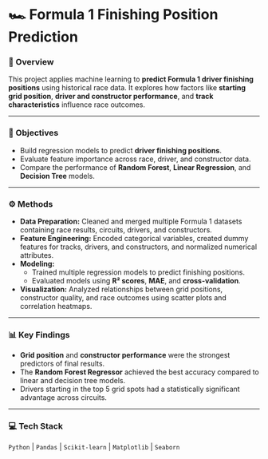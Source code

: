 # 🏎️ Formula 1 Finishing Position Prediction  

### 📘 Overview  
This project applies machine learning to **predict Formula 1 driver finishing positions** using historical race data. It explores how factors like **starting grid position**, **driver and constructor performance**, and **track characteristics** influence race outcomes.  

---

### 🧠 Objectives  
- Build regression models to predict **driver finishing positions**.  
- Evaluate feature importance across race, driver, and constructor data.  
- Compare the performance of **Random Forest**, **Linear Regression**, and **Decision Tree** models.  

---

### ⚙️ Methods  
- **Data Preparation:** Cleaned and merged multiple Formula 1 datasets containing race results, circuits, drivers, and constructors.  
- **Feature Engineering:** Encoded categorical variables, created dummy features for tracks, drivers, and constructors, and normalized numerical attributes.  
- **Modeling:**  
  - Trained multiple regression models to predict finishing positions.  
  - Evaluated models using **R² scores**, **MAE**, and **cross-validation**.  
- **Visualization:** Analyzed relationships between grid positions, constructor quality, and race outcomes using scatter plots and correlation heatmaps.  

---

### 📊 Key Findings  
- **Grid position** and **constructor performance** were the strongest predictors of final results.  
- The **Random Forest Regressor** achieved the best accuracy compared to linear and decision tree models.  
- Drivers starting in the top 5 grid spots had a statistically significant advantage across circuits.  

---

### 💻 Tech Stack  
`Python` | `Pandas` | `Scikit-learn` | `Matplotlib` | `Seaborn`  
